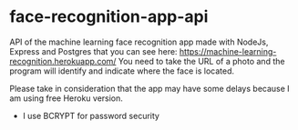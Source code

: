 # face-recognition-app-api
API of the machine learning face recognition app made with NodeJs, Express and Postgres that you can see here: https://machine-learning-recognition.herokuapp.com/
You need to take the URL of a photo and the program will identify and indicate where the face is located.

Please take in consideration that the app may have some delays because I am using free Heroku version.

- I use BCRYPT for password security
